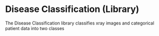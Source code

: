 # Disease Classification (Library)
The Disease Classification library classifies xray images and categorical patient data into two classes